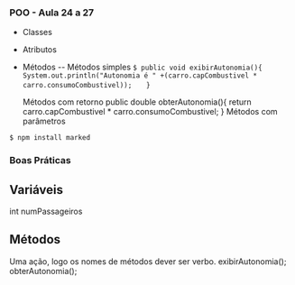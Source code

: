 ### POO - Aula 24 a 27
   - Classes
   - Atributos
   - Métodos 
    -- Métodos simples
      `$ public void exibirAutonomia(){`
      `        System.out.println("Autonomia é " +(carro.capCombustivel * carro.consumoCombustivel));`
      `   }`
       
      Métodos com retorno
         public double obterAutonomia(){
              return carro.capCombustivel * carro.consumoCombustivel;
         }
      Métodos com parâmetros 

   `$ npm install marked`


### Boas Práticas 

## Variáveis
   int  numPassageiros
   
## Métodos
   Uma ação, logo os nomes de métodos dever ser verbo.
   exibirAutonomia();
   obterAutonomia();
